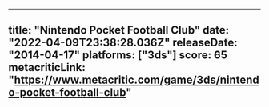 
---
title: "Nintendo Pocket Football Club"
date: "2022-04-09T23:38:28.036Z"
releaseDate: "2014-04-17"
platforms: ["3ds"]
score: 65
metacriticLink: "https://www.metacritic.com/game/3ds/nintendo-pocket-football-club"
---
